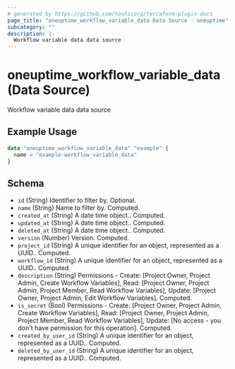 ```yaml
---
# generated by https://github.com/hashicorp/terraform-plugin-docs
page_title: "oneuptime_workflow_variable_data Data Source - oneuptime"
subcategory: ""
description: |-
  Workflow variable data data source
---
```


# oneuptime_workflow_variable_data (Data Source)

Workflow variable data data source

## Example Usage

```terraform
data "oneuptime_workflow_variable_data" "example" {
  name = "example-workflow_variable_data"
}
```

## Schema

- `id` (String) Identifier to filter by. Optional.
- `name` (String) Name to filter by. Computed.
- `created_at` (String) A date time object.. Computed.
- `updated_at` (String) A date time object.. Computed.
- `deleted_at` (String) A date time object.. Computed.
- `version` (Number) Version. Computed.
- `project_id` (String) A unique identifier for an object, represented as a UUID.. Computed.
- `workflow_id` (String) A unique identifier for an object, represented as a UUID.. Computed.
- `description` (String) Permissions - Create: [Project Owner, Project Admin, Create Workflow Variables], Read: [Project Owner, Project Admin, Project Member, Read Workflow Variables], Update: [Project Owner, Project Admin, Edit Workflow Variables]. Computed.
- `is_secret` (Bool) Permissions - Create: [Project Owner, Project Admin, Create Workflow Variables], Read: [Project Owner, Project Admin, Project Member, Read Workflow Variables], Update: [No access - you don't have permission for this operation]. Computed.
- `created_by_user_id` (String) A unique identifier for an object, represented as a UUID.. Computed.
- `deleted_by_user_id` (String) A unique identifier for an object, represented as a UUID.. Computed.
